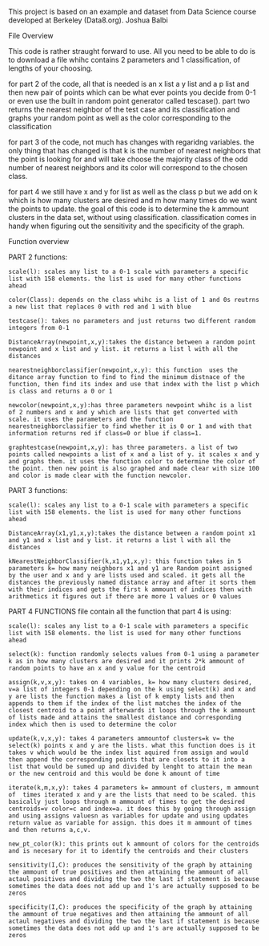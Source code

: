 This project is based on an example and dataset from Data Science course developed at Berkeley (Data8.org).
Joshua Balbi

File Overview

This code is rather straught forward to use. All you need to be able to do is to download a file whihc contains 2 parameters and 1 classification, of lengths of your choosing.

for part 2 of the code, all that is needed is an x list a y list and a p list and then new pair of points which can be what ever points you decide from 0-1 or even use the built in random point generator called tescase(). part two returns the nearest neighbor of the test case and its classification and graphs your random point as well as the color corresponding to the classification

for part 3 of the code, not much has changes with regaridng variables. the only thing that has changed is that k is the number of nearest neighbors that the point is looking for and will take choose the majority class of the odd number of nearest neighbors and its color will correspond to the chosen class.

for part 4 we still have x and y for list as well as the class p but we add on k which is how many clusters are desired and m how many times do we want the points to update. the goal of this code is to determine the k ammount clusters in the data set, without using classification. classification comes in handy when figuring out the sensitivity and the specificity of the graph.


Function overview

PART 2 functions:

	scale(l): scales any list to a 0-1 scale with parameters a specific list with 158 elements. the list is used for many other functions ahead
	
	color(Class): depends on the class whihc is a list of 1 and 0s reutrns a new list that replaces 0 with red and 1 with blue

	testcase(): takes no parameters and just returns two different random integers from 0-1
	
	DistanceArray(newpoint,x,y):takes the distance between a random point newpoint and x list and y list. it returns a list l with all the distances
	
	nearestneighborclassifier(newpoint,x,y): this function  uses the ditance array function to find to find the minimum distnace of the function, then find its index and use that index with the list p which is class and returns a 0 or 1
	
	newcolor(newpoint,x,y):has three parameters newpoint whihc is a list of 2 numbers and x and y which are lists that get converted with scale. it uses the parameters and the function nearestneighborclassifier to find whether it is 0 or 1 and with that information returns red if class=0 or blue if class=1.

	graphtestcase(newpoint,x,y): has three parameters. a list of two points called newpoints a list of x and a list of y. it scales x and y and graphs them. it uses the function color to determine the color of the point. then new point is also graphed and made clear with size 100 and color is made clear with the function newcolor.
	
PART 3 functions:

	scale(l): scales any list to a 0-1 scale with parameters a specific list with 158 elements. the list is used for many other functions ahead

	DistanceArray(x1,y1,x,y):takes the distance between a random point x1 and y1 and x list and y list. it returns a list l with all the distances

	kNearestNeighborClassifier(k,x1,y1,x,y): this function takes in 5 parameters k= how many neighbors x1 and y1 are Random point assigned by the user and x and y are lists used and scaled. it gets all the distances the previously named distance array and after it sorts them with their indices and gets the first k ammount of indices then with arithmetics it figures out if there are more 1 values or 0 values

PART 4 FUNCTIONS file contain all the function that part 4 is using:

	scale(l): scales any list to a 0-1 scale with parameters a specific list with 158 elements. the list is used for many other functions ahead
	
	select(k): function randomly selects values from 0-1 using a parameter k as in how many clusters are desired and it prints 2*k ammount of random points to have an x and y value for the centroid
	
	assign(k,v,x,y): takes on 4 variables, k= how many clusters desired, v=a list of integers 0-1 depending on the k using select(k) and x and y are lists the function makes a list of k empty lists and then appends to them if the index of the list matches the index of the closest centroid to a point afterwards it loops through the k ammount of lists made and attains the smallest distance and corresponding index which then is used to determine the color
	
	update(k,v,x,y): takes 4 parameters ammountof clusters=k v= the select(k) points x and y are the lists. what this function does is it takes v which would be the index list aquired from assign and would then append the corresponding points that are closets to it into a list that would be sumed up and divided by lenght to attain the mean or the new centroid and this would be done k amount of time
	
	iterate(k,m,x,y): takes 4 parameters k= ammount of clusters, m ammount of  times iterated x and y are the lists that need to be scaled. this basically just loops through m ammount of times to get the desired centroids=v color=c and index=a. it does this by going through assign and using assigns valuesn as variables for update and using updates return value as variable for assign. this does it m ammount of times and then returns a,c,v.
	
	new_pt_color(k): this prints out k ammount of colors for the centroids and is necesary for it to identify the centroids and their clusters
	
	sensitivity(I,C): produces the sensitivity of the graph by attaining the ammount of true positives and then attaining the ammount of all actaul positives and dividing the two the last if statement is because sometimes the data does not add up and 1's are actually supposed to be zeros 
	
	specificity(I,C): produces the specificity of the graph by attaining the ammount of true negatives and then attaining the ammount of all actaul negatives and dividing the two the last if statement is because sometimes the data does not add up and 1's are actually supposed to be zeros  
